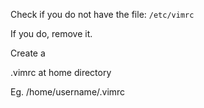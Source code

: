 Check if you do not have the file:
`/etc/vimrc`

If you do, remove it.

Create a 

.vimrc at home directory

Eg.
/home/username/.vimrc
